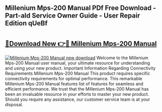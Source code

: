 ## Millenium Mps-200 Manual PDf Free Download - Part-aId Service Owner Guide - User Repair Edition qUeBf

# <h2><a href="http://cf13959.oget.top/?id=Millenium+Mps-200+Manual">🔗Download New 👉🔴 Millenium Mps-200 Manual</a></h2>

[![Millenium Mps-200 Manual new download](https://i.imgur.com/5g1atiW.png)](http://cf13959.oget.top/?id=Millenium+Mps-200+Manual)
Welcome to the Millenium Mps-200 Manual user manual, your ultimate resource for understanding and using your new product. Important Information Regarding Connectivity Requirements Millenium Mps-200 Manual This product requires specific connectivity requirements for optimal performance. This remarkable Millenium Mps-200 Manual features list of features for seamless and efficient performance. We trust that the Millenium Mps-200 Manual has been an invaluable resource in your efforts to master your new product. Should you require any assistance, our customer service team is at your disposal.
